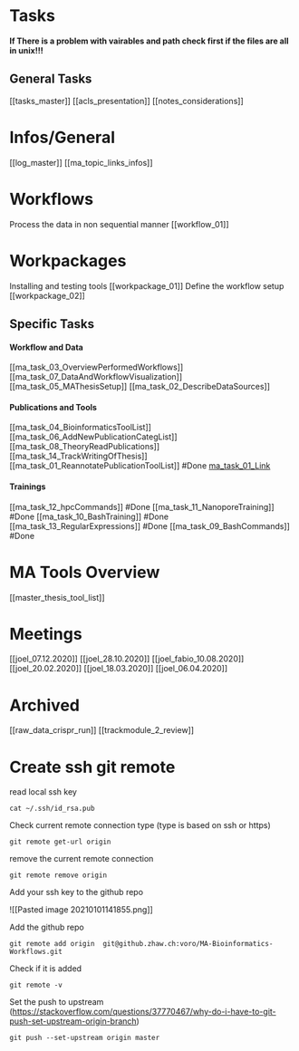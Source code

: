 

# Tasks
**If There is a problem with vairables and path check first if the files are all in unix!!!**

## General Tasks
[[tasks_master]]
[[acls_presentation]]
[[notes_considerations]]


# Infos/General
[[log_master]]
[[ma_topic_links_infos]]

# Workflows
Process the data in non sequential manner
[[workflow_01]]

# Workpackages
Installing and testing tools
[[workpackage_01]]
Define the workflow setup
[[workpackage_02]]


## Specific Tasks 
#### Workflow and Data
[[ma_task_03_OverviewPerformedWorkflows]]
[[ma_task_07_DataAndWorkflowVisualization]]
[[ma_task_05_MAThesisSetup]]
[[ma_task_02_DescribeDataSources]]

#### Publications and Tools
[[ma_task_04_BioinformaticsToolList]]
[[ma_task_06_AddNewPublicationCategList]]
[[ma_task_08_TheoryReadPublications]]
[[ma_task_14_TrackWritingOfThesis]]
[[ma_task_01_ReannotatePublicationToolList]] #Done
[ma_task_01_Link](https://github.com/SebastianVonRotz/MasterThesis_Bioinformatics_Notes/blob/gh-pages/ma_task_01_ReannotatePublicationToolList.html)

####  Trainings 
[[ma_task_12_hpcCommands]] #Done
[[ma_task_11_NanoporeTraining]] #Done
[[ma_task_10_BashTraining]] #Done
[[ma_task_13_RegularExpressions]] #Done
[[ma_task_09_BashCommands]] #Done


# MA Tools Overview
[[master_thesis_tool_list]]

# Meetings
[[joel_07.12.2020]]
[[joel_28.10.2020]]
[[joel_fabio_10.08.2020]]
[[joel_20.02.2020]]
[[joel_18.03.2020]]
[[joel_06.04.2020]]


# Archived
[[raw_data_crispr_run]]
[[trackmodule_2_review]]



# Create ssh git remote 

read local ssh key
	
	cat ~/.ssh/id_rsa.pub

Check current remote connection type (type is based on ssh or https)	
	
	git remote get-url origin

remove the current remote connection

	git remote remove origin

Add your ssh key to the github repo

![[Pasted image 20210101141855.png]]

Add the github repo

	git remote add origin  git@github.zhaw.ch:voro/MA-Bioinformatics-Workflows.git

Check if it is added

	git remote -v

Set the push to upstream (https://stackoverflow.com/questions/37770467/why-do-i-have-to-git-push-set-upstream-origin-branch)

	git push --set-upstream origin master
